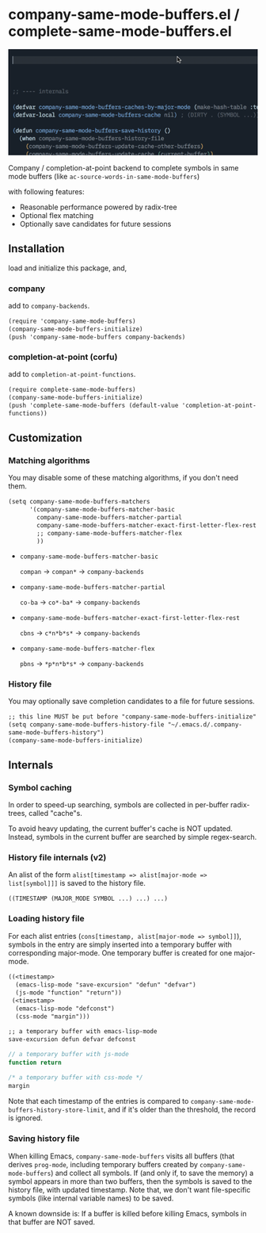 # company-same-mode-buffers.el / complete-same-mode-buffers.el

![screencast](img/screencast.gif)

Company / completion-at-point backend to complete symbols in same mode buffers (like
`ac-source-words-in-same-mode-buffers`)

with following features:

- Reasonable performance powered by radix-tree
- Optional flex matching
- Optionally save candidates for future sessions

## Installation

load and initialize this package, and,

### company

add to `company-backends`.

```emacs-lisp
(require 'company-same-mode-buffers)
(company-same-mode-buffers-initialize)
(push 'company-same-mode-buffers company-backends)
```

### completion-at-point (corfu)

add to `completion-at-point-functions`.

```emacs-lisp
(require complete-same-mode-buffers)
(company-same-mode-buffers-initialize)
(push 'complete-same-mode-buffers (default-value 'completion-at-point-functions))
```

## Customization
### Matching algorithms

You may disable some of these matching algorithms, if you don't need
them.

```emacs-lisp
(setq company-same-mode-buffers-matchers
      '(company-same-mode-buffers-matcher-basic
        company-same-mode-buffers-matcher-partial
        company-same-mode-buffers-matcher-exact-first-letter-flex-rest
        ;; company-same-mode-buffers-matcher-flex
        ))
```

- `company-same-mode-buffers-matcher-basic`

  `compan` -> `compan*` -> `company-backends`

- `company-same-mode-buffers-matcher-partial`

  `co-ba` -> `co*-ba*` -> `company-backends`

- `company-same-mode-buffers-matcher-exact-first-letter-flex-rest`

  `cbns` -> `c*n*b*s*` -> `company-backends`

- `company-same-mode-buffers-matcher-flex`

  `pbns` -> `*p*n*b*s*` -> `company-backends`

### History file

You may optionally save completion candidates to a file for future sessions.

```emacs-lisp
;; this line MUST be put before "company-same-mode-buffers-initialize"
(setq company-same-mode-buffers-history-file "~/.emacs.d/.company-same-mode-buffers-history")
(company-same-mode-buffers-initialize)
```

## Internals
### Symbol caching

In order to speed-up searching, symbols are collected in per-buffer radix-trees, called "cache"s.

To avoid heavy updating, the current buffer's cache is NOT updated. Instead, symbols in the current buffer are searched by simple regex-search.

### History file internals (v2)

An alist of the form `alist[timestamp => alist[major-mode => list[symbol]]]` is saved to the history
file.

``` emacs-lisp
((TIMESTAMP (MAJOR_MODE SYMBOL ...) ...) ...)
```

### Loading history file

For each alist entries (`cons[timestamp, alist[major-mode => symbol]]`), symbols in the entry are
simply inserted into a temporary buffer with corresponding major-mode. One temporary buffer is
created for one major-mode.

``` emacs-lisp
((<timestamp>
  (emacs-lisp-mode "save-excursion" "defun" "defvar")
  (js-mode "function" "return"))
 (<timestamp>
  (emacs-lisp-mode "defconst")
  (css-mode "margin")))
```

``` emacs-lisp
;; a temporary buffer with emacs-lisp-mode
save-excursion defun defvar defconst
```

``` javascript
// a temporary buffer with js-mode
function return
```

``` css
/* a temporary buffer with css-mode */
margin
```

Note that each timestamp of the entries is compared to
`company-same-mode-buffers-history-store-limit`, and if it's older than the threshold, the record is
ignored.

### Saving history file

When killing Emacs, `company-same-mode-buffers` visits all buffers (that derives `prog-mode`, including temporary buffers created by `company-same-mode-buffers`) and collect all symbols. If (and only if, to save the memory) a symbol appears in more than two buffers, then the symbols is saved to the history file, with updated timestamp. Note that, we don't want file-specific symbols (like internal variable names) to be saved.

A known downside is: If a buffer is killed before killing Emacs, symbols in that buffer are NOT
saved.
